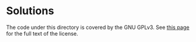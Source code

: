 # Solutions

The code under this directory is covered by the GNU GPLv3. See
[this page](https://www.gnu.org/licenses/gpl-3.0.txt) for the full text of the
license.
